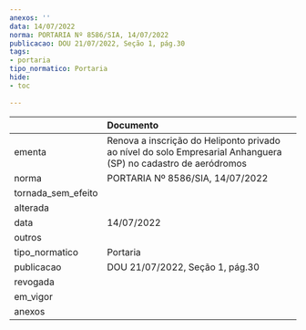 ```yaml
---
anexos: ''
data: 14/07/2022
norma: PORTARIA Nº 8586/SIA, 14/07/2022
publicacao: DOU 21/07/2022, Seção 1, pág.30
tags:
- portaria
tipo_normatico: Portaria
hide: 
- toc 
 
---
```


|                    | Documento                                                                                                      |
|:-------------------|:---------------------------------------------------------------------------------------------------------------|
| ementa             | Renova a inscrição do Heliponto privado ao nível do solo Empresarial Anhanguera (SP) no cadastro de aeródromos |
| norma              | PORTARIA Nº 8586/SIA, 14/07/2022                                                                               |
| tornada_sem_efeito |                                                                                                                |
| alterada           |                                                                                                                |
| data               | 14/07/2022                                                                                                     |
| outros             |                                                                                                                |
| tipo_normatico     | Portaria                                                                                                       |
| publicacao         | DOU 21/07/2022, Seção 1, pág.30                                                                                |
| revogada           |                                                                                                                |
| em_vigor           |                                                                                                                |
| anexos             |                                                                                                                |